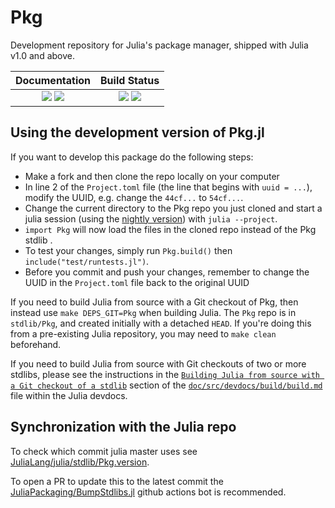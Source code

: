 # Pkg

Development repository for Julia's package manager,
shipped with Julia v1.0 and above.

| **Documentation**                                                 | **Build Status**                                                                                |
|:-----------------------------------------------------------------:|:-----------------------------------------------------------------------------------------------:|
| [![][docs-v1-img]][docs-v1-url] [![][docs-dev-img]][docs-dev-url] | [![][ci-img]][ci-url] [![][codecov-img]][codecov-url] |

## Using the development version of Pkg.jl

If you want to develop this package do the following steps:
- Make a fork and then clone the repo locally on your computer
- In line 2 of the `Project.toml` file (the line that begins with `uuid = ...`), modify the UUID, e.g. change the `44cf...` to `54cf...`.
- Change the current directory to the Pkg repo you just cloned and start a julia session (using the [nightly version](https://julialang.org/downloads/nightlies/)) with `julia --project`.
- `import Pkg` will now load the files in the cloned repo instead of the Pkg stdlib .
- To test your changes, simply run `Pkg.build()` then `include("test/runtests.jl")`.
- Before you commit and push your changes, remember to change the UUID in the `Project.toml` file back to the original UUID

If you need to build Julia from source with a Git checkout of Pkg, then instead use `make DEPS_GIT=Pkg` when building Julia. The `Pkg` repo is in `stdlib/Pkg`, and created initially with a detached `HEAD`. If you're doing this from a pre-existing Julia repository, you may need to `make clean` beforehand.

If you need to build Julia from source with Git checkouts of two or more stdlibs, please see the instructions in the [`Building Julia from source with a Git checkout of a stdlib`](https://github.com/JuliaLang/julia/blob/master/doc/src/devdocs/build/build.md#building-julia-from-source-with-a-git-checkout-of-a-stdlib) section of the [`doc/src/devdocs/build/build.md`](https://github.com/JuliaLang/julia/blob/master/doc/src/devdocs/build/build.md) file within the Julia devdocs.

## Synchronization with the Julia repo

To check which commit julia master uses see [JuliaLang/julia/stdlib/Pkg.version](https://github.com/JuliaLang/julia/blob/master/stdlib/Pkg.version).

To open a PR to update this to the latest commit the [JuliaPackaging/BumpStdlibs.jl](https://github.com/JuliaPackaging/BumpStdlibs.jl) github actions bot is recommended.

[docs-dev-img]: https://img.shields.io/badge/docs-dev-blue.svg
[docs-dev-url]: https://pkgdocs.julialang.org/dev/

[docs-v1-img]: https://img.shields.io/badge/docs-v1-blue.svg
[docs-v1-url]: https://pkgdocs.julialang.org/v1/

[ci-img]: https://github.com/JuliaLang/Pkg.jl/workflows/Run%20tests/badge.svg?branch=master
[ci-url]: https://github.com/JuliaLang/Pkg.jl/actions?query=workflow%3A%22Run+tests%22

[codecov-img]: https://codecov.io/gh/JuliaLang/Pkg.jl/branch/master/graph/badge.svg
[codecov-url]: https://codecov.io/gh/JuliaLang/Pkg.jl
